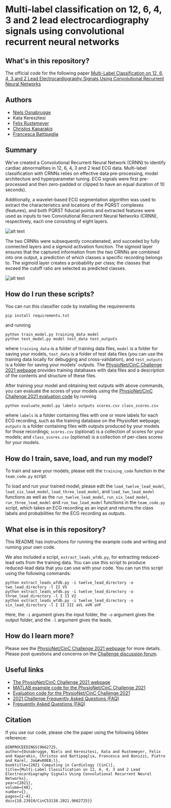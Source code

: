 # Multi-label classification on 12, 6, 4, 3 and 2 lead electrocardiography signals using convolutional recurrent neural networks

## What's in this repository?

The official code for the following paper [Multi-Label Classification on 12, 6, 4, 3 and 2 Lead Electrocardiography Signals Using Convolutional Recurrent Neural Networks](https://ieeexplore.ieee.org/document/9662725)

## Authors

- [Niels Osnabrugge](https://github.com/NielsOsnabrugge)
- Kata Keresztesi
- [Felix Rustemeyer](https://github.com/fruste)
- [Christos Kaparakis](https://github.com/ckaparakis)
- [Francesca Battipaglia](https://github.com/FrancescaStud)

## Summary

We've created a Convolutional Recurrent Neural Network (CRNN) to identify cardiac abnormalities in 12, 6, 4, 3 and 2 lead ECG data. Multi-label classification with CRNNs relies on effective data pre-processing, model architecture and hyperparameter tuning. ECG signals were first pre-processed and then zero-padded or clipped to have an equal duration of 10 seconds). 

Additionally, a wavelet-based ECG segmentation algorithm was used to extract the characteristics and locations of the PQRST complexes (features), and both PQRST fiducial points and extracted features were used as inputs to two Convolutional Recurrent Neural Networks (CRNN), respectively, each one consisting of eight layers. 

![alt text](https://github.com/ckaparakis/PhysionetChallenge-heartMAASters/blob/main/figures/PQRST.png?raw=true)

The two CRNNs were subsequently concatenated, and succeded by fully connected layers and a sigmoid activation function. The sigmoid layer ensures that the captured information from the two CRNNs are combined into one output, a prediction of which classes a specific recording belongs to. The sigmoid layer creates a probability per class; the classes that exceed the cutoff ratio are selected as predicted classes.

![alt text](https://github.com/ckaparakis/PhysionetChallenge-heartMAASters/blob/main/figures/model_scheme.png?raw=true)

## How do I run these scripts?

You can run this classifier code by installing the requirements

    pip install requirements.txt

and running

    python train_model.py training_data model
    python test_model.py model test_data test_outputs

where `training_data` is a folder of training data files, `model` is a folder for saving your models, `test_data` is a folder of test data files (you can use the training data locally for debugging and cross-validation), and `test_outputs` is a folder for saving your models' outputs. The [PhysioNet/CinC Challenge 2021 webpage](https://physionetchallenges.org/2021/) provides training databases with data files and a description of the contents and structure of these files.

After training your model and obtaining test outputs with above commands, you can evaluate the scores of your models using the [PhysioNet/CinC Challenge 2021 evaluation code](https://github.com/physionetchallenges/evaluation-2021) by running

    python evaluate_model.py labels outputs scores.csv class_scores.csv

where `labels` is a folder containing files with one or more labels for each ECG recording, such as the training database on the PhysioNet webpage; `outputs` is a folder containing files with outputs produced by your models for those recordings; `scores.csv` (optional) is a collection of scores for your models; and `class_scores.csv` (optional) is a collection of per-class scores for your models.


## How do I train, save, load, and run my model?

To train and save your models, please edit the `training_code` function in the `team_code.py` script.

To load and run your trained model, please edit the `load_twelve_lead_model`, `load_six_lead_model`, `load_three_lead_model`, and `load_two_lead_model` functions as well as the `run_twelve_lead_model`, `run_six_lead_model`, `run_three_lead_model` and `run_two_lead_model` functions in the `team_code.py` script, which takes an ECG recording as an input and returns the class labels and probabilities for the ECG recording as outputs.

## What else is in this repository?

This README has instructions for running the example code and writing and running your own code.

We also included a script, `extract_leads_wfdb.py`, for extracting reduced-lead sets from the training data. You can use this script to produce reduced-lead data that you can use with your code. You can run this script using the following commands:

    python extract_leads_wfdb.py -i twelve_lead_directory -o two_lead_directory -l II V5 
    python extract_leads_wfdb.py -i twelve_lead_directory -o three_lead_directory -l I II V2 
    python extract_leads_wfdb.py -i twelve_lead_directory -o six_lead_directory -l I II III aVL aVR aVF 

Here, the `-i` argument gives the input folder, the `-o` argument gives the output folder, and the `-l` argument gives the leads.


## How do I learn more?

Please see the [PhysioNet/CinC Challenge 2021 webpage](https://physionetchallenges.org/2021/) for more details. Please post questions and concerns on the [Challenge discussion forum](https://groups.google.com/forum/#!forum/physionet-challenges).

## Useful links

* [The PhysioNet/CinC Challenge 2021 webpage](https://physionetchallenges.org/2021/)
* [MATLAB example code for the PhysioNet/CinC Challenge 2021](https://github.com/physionetchallenges/matlab-classifier-2021)
* [Evaluation code for the PhysioNet/CinC Challenge 2021](https://github.com/physionetchallenges/evaluation-2021) 
* [2021 Challenge Frequently Asked Questions (FAQ)](https://physionetchallenges.org/2021/faq/) 
* [Frequently Asked Questions (FAQ)](https://physionetchallenges.org/faq/) 

## Citation

If you use our code, please cite the paper using the following bibtex reference:

    @INPROCEEDINGS{9662725,
    author={Osnabrugge, Niels and Keresztesi, Kata and Rustemeyer, Felix and Kaparakis, Christos and Battipaglia, Francesca and Bonizzi, Pietro and Karel, Jo&#x00EB;l},
    booktitle={2021 Computing in Cardiology (CinC)}, 
    title={Multi-Label Classification on 12, 6, 4, 3 and 2 Lead Electrocardiography Signals Using Convolutional Recurrent Neural Networks}, 
    year={2021},
    volume={48},
    number={},
    pages={1-4},
    doi={10.23919/CinC53138.2021.9662725}}